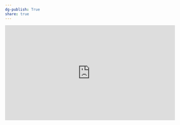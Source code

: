 ```yaml
---
dg-publish: True
share: true
---
```

<iframe width="560" height="315" src="https://www.youtube.com/embed/_ArVh3Cj9rw?start=384" title="YouTube video player" frameborder="0" allow="accelerometer; autoplay; clipboard-write; encrypted-media; gyroscope; picture-in-picture; web-share" allowfullscreen></iframe>
